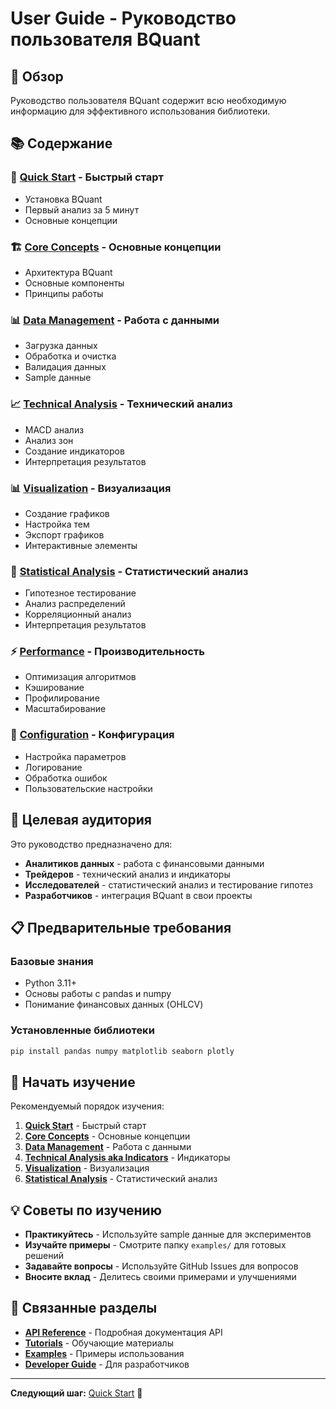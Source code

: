 # User Guide - Руководство пользователя BQuant

## 📖 Обзор

Руководство пользователя BQuant содержит всю необходимую информацию для эффективного использования библиотеки.

## 📚 Содержание

### 🚀 [Quick Start](quick_start.md) - Быстрый старт
- Установка BQuant
- Первый анализ за 5 минут
- Основные концепции

### 🏗️ [Core Concepts](../api/core/README.md) - Основные концепции
- Архитектура BQuant
- Основные компоненты
- Принципы работы

### 📊 [Data Management](../api/data/README.md) - Работа с данными
- Загрузка данных
- Обработка и очистка
- Валидация данных
- Sample данные

### 📈 [Technical Analysis](../api/indicators/README.md) - Технический анализ
- MACD анализ
- Анализ зон
- Создание индикаторов
- Интерпретация результатов

### 📊 [Visualization](../api/visualization/README.md) - Визуализация
- Создание графиков
- Настройка тем
- Экспорт графиков
- Интерактивные элементы

### 🔬 [Statistical Analysis](../api/analysis/README.md) - Статистический анализ
- Гипотезное тестирование
- Анализ распределений
- Корреляционный анализ
- Интерпретация результатов

### ⚡ [Performance](../api/core/README.md) - Производительность
- Оптимизация алгоритмов
- Кэширование
- Профилирование
- Масштабирование

### 🔧 [Configuration](../api/core/README.md) - Конфигурация
- Настройка параметров
- Логирование
- Обработка ошибок
- Пользовательские настройки

## 🎯 Целевая аудитория

Это руководство предназначено для:

- **Аналитиков данных** - работа с финансовыми данными
- **Трейдеров** - технический анализ и индикаторы
- **Исследователей** - статистический анализ и тестирование гипотез
- **Разработчиков** - интеграция BQuant в свои проекты

## 📋 Предварительные требования

### Базовые знания
- Python 3.11+
- Основы работы с pandas и numpy
- Понимание финансовых данных (OHLCV)

### Установленные библиотеки
```bash
pip install pandas numpy matplotlib seaborn plotly
```

## 🚀 Начать изучение

Рекомендуемый порядок изучения:

1. **[Quick Start](quick_start.md)** - Быстрый старт
2. **[Core Concepts](../api/core/README.md)** - Основные концепции
3. **[Data Management](../api/data/README.md)** - Работа с данными
4. **[Technical Analysis aka Indicators](../api/indicators/README.m)** - Индикаторы
5. **[Visualization](../api/visualization/README.md)** - Визуализация
6. **[Statistical Analysis](../api/analysis/README.md)** - Статистический анализ

## 💡 Советы по изучению

- **Практикуйтесь** - Используйте sample данные для экспериментов
- **Изучайте примеры** - Смотрите папку `examples/` для готовых решений
- **Задавайте вопросы** - Используйте GitHub Issues для вопросов
- **Вносите вклад** - Делитесь своими примерами и улучшениями

## 🔗 Связанные разделы

- **[API Reference](../api/README.md)** - Подробная документация API
- **[Tutorials](../tutorials/README.md)** - Обучающие материалы
- **[Examples](../examples/README.md)** - Примеры использования
- **[Developer Guide](../developer_guide/README.md)** - Для разработчиков

---

**Следующий шаг:** [Quick Start](quick_start.md) 🚀
